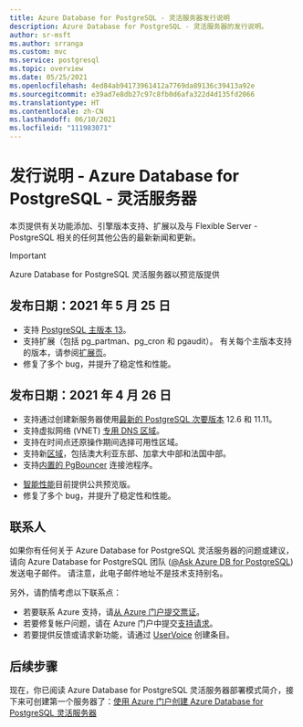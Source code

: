 ```yaml
---
title: Azure Database for PostgreSQL - 灵活服务器发行说明
description: Azure Database for PostgreSQL - 灵活服务器的发行说明。
author: sr-msft
ms.author: srranga
ms.custom: mvc
ms.service: postgresql
ms.topic: overview
ms.date: 05/25/2021
ms.openlocfilehash: 4ed84ab94173961412a7769da89136c39413a92e
ms.sourcegitcommit: e39ad7e8db27c97c8fb0d6afa322d4d135fd2066
ms.translationtype: HT
ms.contentlocale: zh-CN
ms.lasthandoff: 06/10/2021
ms.locfileid: "111983071"
---
```

# <a name="release-notes---azure-database-for-postgresql---flexible-server"></a>发行说明 - Azure Database for PostgreSQL - 灵活服务器

本页提供有关功能添加、引擎版本支持、扩展以及与 Flexible Server - PostgreSQL 相关的任何其他公告的最新新闻和更新。

> [!IMPORTANT]
> Azure Database for PostgreSQL 灵活服务器以预览版提供

## <a name="release-may-25-2021"></a>发布日期：2021 年 5 月 25 日

* 支持 [PostgreSQL 主版本 13](./concepts-supported-versions.md)。
* 支持扩展（包括 pg_partman、pg_cron 和 pgaudit）。 有关每个主版本支持的版本，请参阅[扩展页](./concepts-extensions.md)。
* 修复了多个 bug，并提升了稳定性和性能。

## <a name="release-april-26-2021"></a>发布日期：2021 年 4 月 26 日

* 支持通过创建新服务器使用[最新的 PostgreSQL 次要版本](./concepts-supported-versions.md) 12.6 和 11.11。
* 支持虚拟网络 (VNET) [专用 DNS 区域](./concepts-networking.md#private-access-vnet-integration)。
* 支持在时间点还原操作期间选择可用性区域。
* 支持新[区域](./overview.md#azure-regions)，包括澳大利亚东部、加拿大中部和法国中部。
* 支持[内置的 PgBouncer](./concepts-pgbouncer.md) 连接池程序。 
<!--- * Support for [pglogical](https://github.com/2ndQuadrant/pglogical) extension version 2.3.2. -->
* [智能性能](concepts-query-store.md)目前提供公共预览版。
* 修复了多个 bug，并提升了稳定性和性能。

## <a name="contacts"></a>联系人

如果你有任何关于 Azure Database for PostgreSQL 灵活服务器的问题或建议，请向 Azure Database for PostgreSQL 团队 ([@Ask Azure DB for PostgreSQL](mailto:AskAzureDBforPostgreSQL@service.microsoft.com)) 发送电子邮件。 请注意，此电子邮件地址不是技术支持别名。

另外，请酌情考虑以下联系点：

- 若要联系 Azure 支持，请[从 Azure 门户提交票证](https://portal.azure.com/?#blade/Microsoft_Azure_Support/HelpAndSupportBlade)。
- 若要修复帐户问题，请在 Azure 门户中提交[支持请求](https://ms.portal.azure.com/#blade/Microsoft_Azure_Support/HelpAndSupportBlade/newsupportrequest)。
- 若要提供反馈或请求新功能，请通过 [UserVoice](https://feedback.azure.com/forums/597976-azure-database-for-postgresql) 创建条目。
  

## <a name="next-steps"></a>后续步骤

现在，你已阅读 Azure Database for PostgreSQL 灵活服务器部署模式简介，接下来可创建第一个服务器了：[使用 Azure 门户创建 Azure Database for PostgreSQL 灵活服务器](./quickstart-create-server-portal.md)